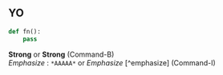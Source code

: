 ## YO 



```python
def fn():
    pass
```


**Strong**  or __Strong__ (Command-B)  
*Emphasize* : `*AAAAA*` or _Emphasize_ [^emphasize] (Command-I)




